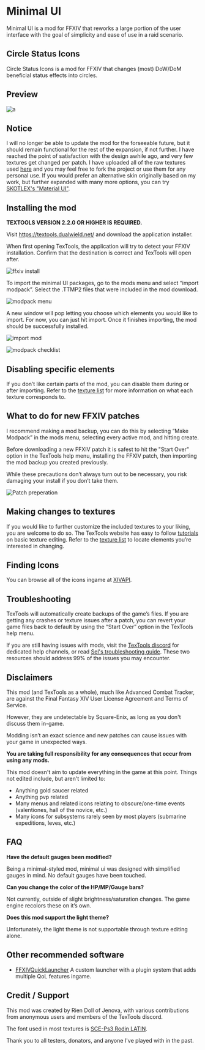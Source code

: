 # Minimal UI

Minimal UI is a mod for FFXIV that reworks a large portion of the user interface with the goal of simplicity and ease of use in a raid scenario.

## Circle Status Icons

Circle Status Icons is a mod for FFXIV that changes (most) DoW/DoM beneficial status effects into circles.

## Preview
![a](preview2.png)

## Notice
I will no longer be able to update the mod for the forseeable future, but it should remain functional for the rest of the expansion, if not further. I have reached the point of satisfaction with the design awhile ago, and very few textures get changed per patch. I have uploaded all of the raw textures used [here](https://github.com/rien-doll/minimal-ui/tree/master/textures) and you may feel free to fork the project or use them for any personal use. If you would prefer an alternative skin originally based on my work, but further expanded with many more options, you can try [SKOTLEX's "Material UI"](https://github.com/skotlex/ffxiv-material-ui). 

## Installing the mod

**TEXTOOLS VERSION 2.2.0 OR HIGHER IS REQUIRED.**

Visit https://textools.dualwield.net/ and download the application installer.

When first opening TexTools, the application will try to detect your FFXIV installation. Confirm that the destination is correct and TexTools will open after.


![ffxiv install](tutorial/1.png)


To import the minimal UI packages, go to the mods menu and select “import modpack”. Select the .TTMP2 files that were included in the mod download.

![modpack menu](tutorial/2.png)

A new window will pop letting you choose which elements you would like to import. For now, you can just hit import. Once it finishes importing, the mod should be successfully installed.


![import mod](tutorial/3.png)


![modpack checklist](tutorial/4.png)

## Disabling specific elements
If you don’t like certain parts of the mod, you can disable them during or after importing. Refer to the [texture list](/texturelist) for more information on what each texture corresponds to.


## What to do for new FFXIV patches

I recommend making a mod backup, you can do this by selecting “Make Modpack” in the mods menu, selecting every active mod, and hitting create.

Before downloading a new FFXIV patch it is safest to hit the "Start Over" option in the TexTools help menu, installing the FFXIV patch, then importing the mod backup you created previously.

While these precautions don’t always turn out to be necessary, you risk damaging your install if you don’t take them.


![Patch preperation](tutorial/5.jpg)


## Making changes to textures
If you would like to further customize the included textures to your liking, you are welcome to do so. The TexTools website has easy to follow [tutorials](https://textools.dualwield.net/tutorials/) on basic texture editing. Refer to the [texture list](/texturelist) to locate elements you’re interested in changing.

## Finding Icons
You can browse all of the icons ingame at [XIVAPI](https://xivapi.com/docs/Icons).

## Troubleshooting

TexTools will automatically create backups of the game’s files. If you are getting any crashes or texture issues after a patch, you can revert your game files back to default by using the “Start Over” option in the TexTools help menu.

If you are still having issues with mods, visit the [TexTools discord](https://discord.gg/ssupHwX) for dedicated help channels, 
or read [Sel's troubleshooting guide](https://docs.google.com/document/d/1uZ7XfhzFH-Aw9xjN55WGF7-rGoH-vRiAocRnXwE_uUo/). These two resources should address 99% of the issues you may encounter.





## Disclaimers
This mod (and TexTools as a whole), much like Advanced Combat Tracker, are against the Final Fantasy XIV User License Agreement and Terms of Service. 

However, they are undetectable by Square-Enix, as long as you don't discuss them in-game. 

Modding isn’t an exact science and new patches can cause issues with your game in unexpected ways. 

**You are taking full responsibility for any consequences that occur from using any mods.**


This mod doesn't aim to update everything in the game at this point. Things not edited include, but aren't limited to:

* Anything gold saucer related
* Anything pvp related
* Many menus and related icons relating to obscure/one-time events (valentiones, hall of the novice, etc.)
* Many icons for subsystems rarely seen by most players (submarine expeditions, leves, etc.)


## FAQ
**Have the default gauges been modified?**

Being a minimal-styled mod, minimal ui was designed with simplified gauges in mind. No default gauges have been touched.

**Can you change the color of the HP/MP/Gauge bars?**

Not currently, outside of slight brightness/saturation changes. The game engine recolors these on it’s own.


**Does this mod support the light theme?**

Unfortunately, the light theme is not supportable through texture editing alone.

## Other recommended software

* [FFXIVQuickLauncher](https://github.com/goatcorp/FFXIVQuickLauncher)
A custom launcher with a plugin system that adds multiple QoL features ingame.


## Credit / Support 
This mod was created by Rien Doll of Jenova, with various contributions from anonymous users and members of the TexTools discord.  

The font used in most textures is [SCE-Ps3 Rodin LATIN](https://fontsup.com/font/sce-ps3-rodin-latin-bold.html).  

Thank you to all testers, donators, and anyone I've played with in the past. 


